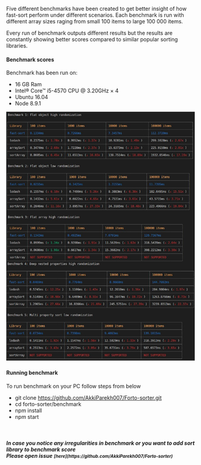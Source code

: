 Five different benchmarks have been created to get better insight of how fast-sort perform under different scenarios.
Each benchmark is run with different array sizes raging from small 100 items to large 100 000 items.

Every run of benchmark outputs different results but the results are constantly showing better scores compared to similar popular sorting libraries.

#### Benchmark scores

Benchmark has been run on:

  * 16 GB Ram
  * Intel® Core™ i5-4570 CPU @ 3.20GHz × 4
  * Ubuntu 16.04
  * Node 8.9.1

![benchmark results](https://github.com/AkkiParekh007/Forto-sorter/raw/master/benchmark.jpg)

#### Running benchmark

To run benchmark on your PC follow steps from below

- git clone https://github.com/AkkiParekh007/Forto-sorter.git
- cd forto-sorter/benchmark
- npm install
- npm start


<h5>
  <br><br>In case you notice any irregularities in benchmark or you want to add sort library to benchmark score
  <br>Please open issue<small style="margin: 0 0.25rem">[here](https://github.com/AkkiParekh007/Forto-sorter)</small>
</h5>